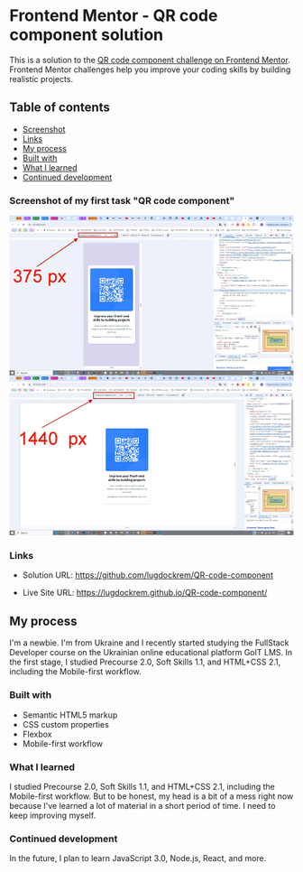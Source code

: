 # Frontend Mentor - QR code component solution

This is a solution to the [QR code component challenge on Frontend Mentor](https://www.frontendmentor.io/challenges/qr-code-component-iux_sIO_H). Frontend Mentor challenges help you improve your coding skills by building realistic projects.

## Table of contents

- [Screenshot](#screenshot)
- [Links](#links)
- [My process](#my-process)
- [Built with](#built-with)
- [What I learned](#what-i-learned)
- [Continued development](#continued-development)

### Screenshot of my first task "QR code component"

![](images/screenshot.jpg)

### Links

- Solution URL: https://github.com/lugdockrem/QR-code-component

- Live Site URL: https://lugdockrem.github.io/QR-code-component/

## My process

I'm a newbie. I'm from Ukraine and I recently started studying the FullStack Developer course on the Ukrainian online educational platform GoIT LMS. In the first stage, I studied Precourse 2.0, Soft Skills 1.1, and HTML+CSS 2.1, including the Mobile-first workflow.

### Built with

- Semantic HTML5 markup
- CSS custom properties
- Flexbox
- Mobile-first workflow

### What I learned

I studied Precourse 2.0, Soft Skills 1.1, and HTML+CSS 2.1, including the Mobile-first workflow. But to be honest, my head is a bit of a mess right now because I've learned a lot of material in a short period of time. I need to keep improving myself.

### Continued development

In the future, I plan to learn JavaScript 3.0, Node.js, React, and more.
